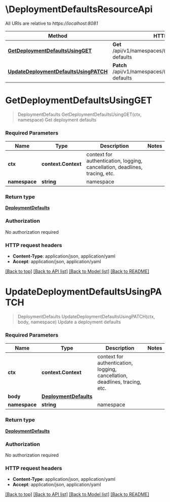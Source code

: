 # \DeploymentDefaultsResourceApi

All URIs are relative to *https://localhost:8081*

Method | HTTP request | Description
------------- | ------------- | -------------
[**GetDeploymentDefaultsUsingGET**](DeploymentDefaultsResourceApi.md#GetDeploymentDefaultsUsingGET) | **Get** /api/v1/namespaces/{namespace}/deployment-defaults | Get deployment defaults
[**UpdateDeploymentDefaultsUsingPATCH**](DeploymentDefaultsResourceApi.md#UpdateDeploymentDefaultsUsingPATCH) | **Patch** /api/v1/namespaces/{namespace}/deployment-defaults | Update a deployment defaults


# **GetDeploymentDefaultsUsingGET**
> DeploymentDefaults GetDeploymentDefaultsUsingGET(ctx, namespace)
Get deployment defaults

### Required Parameters

Name | Type | Description  | Notes
------------- | ------------- | ------------- | -------------
 **ctx** | **context.Context** | context for authentication, logging, cancellation, deadlines, tracing, etc.
  **namespace** | **string**| namespace | 

### Return type

[**DeploymentDefaults**](DeploymentDefaults.md)

### Authorization

No authorization required

### HTTP request headers

 - **Content-Type**: application/json, application/yaml
 - **Accept**: application/json, application/yaml

[[Back to top]](#) [[Back to API list]](../README.md#documentation-for-api-endpoints) [[Back to Model list]](../README.md#documentation-for-models) [[Back to README]](../README.md)

# **UpdateDeploymentDefaultsUsingPATCH**
> DeploymentDefaults UpdateDeploymentDefaultsUsingPATCH(ctx, body, namespace)
Update a deployment defaults

### Required Parameters

Name | Type | Description  | Notes
------------- | ------------- | ------------- | -------------
 **ctx** | **context.Context** | context for authentication, logging, cancellation, deadlines, tracing, etc.
  **body** | [**DeploymentDefaults**](DeploymentDefaults.md)|  | 
  **namespace** | **string**| namespace | 

### Return type

[**DeploymentDefaults**](DeploymentDefaults.md)

### Authorization

No authorization required

### HTTP request headers

 - **Content-Type**: application/json, application/yaml
 - **Accept**: application/json, application/yaml

[[Back to top]](#) [[Back to API list]](../README.md#documentation-for-api-endpoints) [[Back to Model list]](../README.md#documentation-for-models) [[Back to README]](../README.md)

